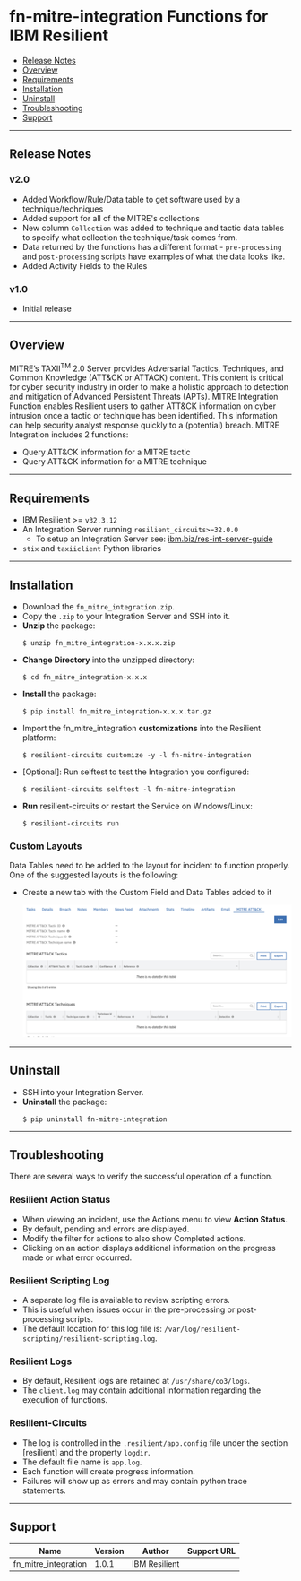 <!--
  This Install README.md is generated by running:
  "resilient-circuits docgen -p fn_mitre_integration --only-install-guide"

  It is best edited using a Text Editor with a Markdown Previewer. VS Code
  is a good example. Checkout https://guides.github.com/features/mastering-markdown/
  for tips on writing with Markdown

  If you make manual edits and run docgen again, a .bak file will be created

  Store any screenshots in the "doc/screenshots" directory and reference them like:
  ![screenshot: screenshot_1](./doc/screenshots/screenshot_1.png)
-->

# fn-mitre-integration Functions for IBM Resilient

- [Release Notes](#release-notes)
- [Overview](#overview)
- [Requirements](#requirements)
- [Installation](#installation)
- [Uninstall](#uninstall)
- [Troubleshooting](#troubleshooting)
- [Support](#support)

---

## Release Notes

### v2.0
- Added Workflow/Rule/Data table to get software used by a technique/techniques
- Added support for all of the MITRE's collections
- New column `Collection` was added to technique and tactic data tables 
to specify what collection the technique/task comes from.
- Data returned by the functions has a different format - `pre-processing` and `post-processing` scripts
have examples of what the data looks like.
- Added Activity Fields to the Rules

### v1.0
- Initial release

---

## Overview

MITRE’s TAXII<sup>TM</sup> 2.0 Server provides Adversarial Tactics, Techniques, and Common Knowledge (ATT&CK or ATTACK) content. This content is critical for cyber security industry in order to make a holistic approach to detection and mitigation of Advanced Persistent Threats (APTs). 
MITRE Integration Function enables Resilient users to gather ATT&CK information on cyber intrusion once a tactic or technique has been identified. This information can help security analyst response quickly to a (potential) breach. 
MITRE Integration includes 2 functions:

- Query ATT&CK information for a MITRE tactic
- Query ATT&CK information for a MITRE technique

---

## Requirements
<!--
  List any Requirements 
-->

* IBM Resilient >= `v32.3.12`
* An Integration Server running `resilient_circuits>=32.0.0`
  * To setup an Integration Server see: [ibm.biz/res-int-server-guide](https://ibm.biz/res-int-server-guide)
* `stix` and `taxiiclient` Python libraries 
---

## Installation
* Download the `fn_mitre_integration.zip`.
* Copy the `.zip` to your Integration Server and SSH into it.
* **Unzip** the package:
  ```
  $ unzip fn_mitre_integration-x.x.x.zip
  ```
* **Change Directory** into the unzipped directory:
  ```
  $ cd fn_mitre_integration-x.x.x
  ```
* **Install** the package:
  ```
  $ pip install fn_mitre_integration-x.x.x.tar.gz
  ```
* Import the fn_mitre_integration **customizations** into the Resilient platform:
  ```
  $ resilient-circuits customize -y -l fn-mitre-integration
  ```
* [Optional]: Run selftest to test the Integration you configured:
  ```
  $ resilient-circuits selftest -l fn-mitre-integration
  ```
* **Run** resilient-circuits or restart the Service on Windows/Linux:
  ```
  $ resilient-circuits run
  ```

### Custom Layouts
<!--
  Use this section to provide guidance on where the user should add any custom fields and data tables.
  You may wish to recommend a new incident tab.
  You should save a screenshot "custom_layouts.png" in the doc/screenshots directory and reference it here
-->
Data Tables need to be added to the layout for incident to function properly.
One of the suggested layouts is the following:

* Create a new tab with the Custom Field and Data Tables added to it

  ![screenshot: custom_layouts](./doc/screenshots/custom_layouts.png)

---

## Uninstall
* SSH into your Integration Server.
* **Uninstall** the package:
  ```
  $ pip uninstall fn-mitre-integration
  ```

---

## Troubleshooting
There are several ways to verify the successful operation of a function.

### Resilient Action Status
* When viewing an incident, use the Actions menu to view **Action Status**.
* By default, pending and errors are displayed.
* Modify the filter for actions to also show Completed actions.
* Clicking on an action displays additional information on the progress made or what error occurred.

### Resilient Scripting Log
* A separate log file is available to review scripting errors.
* This is useful when issues occur in the pre-processing or post-processing scripts.
* The default location for this log file is: `/var/log/resilient-scripting/resilient-scripting.log`.

### Resilient Logs
* By default, Resilient logs are retained at `/usr/share/co3/logs`.
* The `client.log` may contain additional information regarding the execution of functions.

### Resilient-Circuits
* The log is controlled in the `.resilient/app.config` file under the section [resilient] and the property `logdir`.
* The default file name is `app.log`.
* Each function will create progress information.
* Failures will show up as errors and may contain python trace statements.

---

<!--
  If necessary, use this section to describe how to configure your security application to work with the integration.
  Delete this section if the user does not need to perform any configuration procedures on your product.

## Configure <Product_Name>

* Step One
* Step Two
* Step Three

---
-->

## Support
| Name | Version | Author | Support URL |
| ---- | ------- | ------ | ----------- |
| fn_mitre_integration | 1.0.1 | IBM Resilient |  |